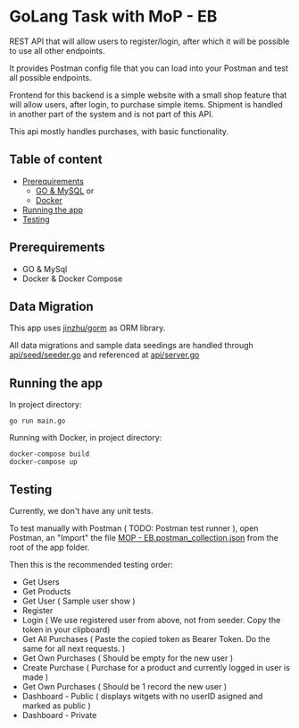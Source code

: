 

GoLang Task with MoP - EB
======================

REST API that will allow users to register/login, after which it will be possible to use all other endpoints.

It provides Postman config file that you can load into your Postman and test all possible endpoints.

Frontend for this backend is a simple website with a small shop feature that will allow users, after login, to purchase simple items.
Shipment is handled in another part of the system and is not part of this API.

This api mostly handles purchases, with basic functionality.

## Table of content

- [Prerequirements](#prerequirements)
    - [GO & MySQL](#go) or
    - [Docker](#docker)
- [Running the app](#running)
- [Testing](#testing)

## Prerequirements

- GO & MySql
- Docker & Docker Compose

## Data Migration

This app uses [jinzhu/gorm](http://github.com/jinzhu/gorm) as ORM library.

All data migrations and sample data seedings are handled through [api/seed/seeder.go](api/seed/seeder.go) and referenced at [api/server.go](api/server.go)


## Running the app

In project directory:
```
go run main.go
```

Running with Docker, in project directory:
```
docker-compose build
docker-compose up
```

## Testing

Currently, we don't have any unit tests.

To test manually with Postman ( TODO: Postman test runner ),
open Postman, an "Import" the file [MOP - EB.postman_collection.json](MOP%20-%20EB.postman_collection.json) from the root of the app folder.

Then this is the recommended testing order:

 - Get Users
 - Get Products
 - Get User ( Sample user show )
 - Register
 - Login ( We use registered user from above, not from seeder. Copy the token in your clipboard)
 - Get All Purchases ( Paste the copied token as Bearer Token. Do the same for all next requests. )
 - Get Own Purchases ( Should be empty for the new user )
 - Create Purchase ( Purchase for a product and currently logged in user is made )
 - Get Own Purchases ( Should be 1 record the new user )
 - Dashboard - Public ( displays witgets with no userID asigned and marked as public )
 - Dashboard - Private

